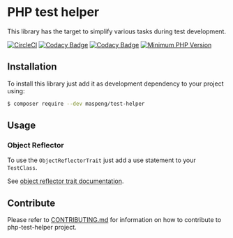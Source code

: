 # PHP test helper

This library has the target to simplify various tasks during test development.

[![CircleCI](https://circleci.com/gh/MaSpeng/php-test-helper.svg?style=svg)](https://circleci.com/gh/MaSpeng/php-test-helper)
[![Codacy Badge](https://app.codacy.com/project/badge/Grade/86e80a598f594d3c8f5e2db423021869)](https://www.codacy.com/gh/MaSpeng/php-test-helper/dashboard?utm_source=github.com&utm_medium=referral&utm_content=MaSpeng/php-test-helper&utm_campaign=Badge_Grade)
[![Codacy Badge](https://app.codacy.com/project/badge/Coverage/86e80a598f594d3c8f5e2db423021869)](https://www.codacy.com/gh/MaSpeng/php-test-helper/dashboard?utm_source=github.com&utm_medium=referral&utm_content=MaSpeng/php-test-helper&utm_campaign=Badge_Coverage)
[![Minimum PHP Version](https://img.shields.io/badge/PHP-%3E%3D8.1.0-blue.svg)](https://php.net/)

## Installation

To install this library just add it as development dependency to your project using:

```bash
$ composer require --dev maspeng/test-helper
```

## Usage

### Object Reflector

To use the `ObjectReflectorTrait` just add a use statement to your `TestClass`.

See [object reflector trait documentation](docs/object-reflector.md).

## Contribute

Please refer to [CONTRIBUTING.md](.github/CONTRIBUTE.md) for information on how to contribute to php-test-helper project.
